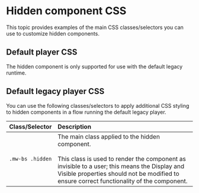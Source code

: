 # Hidden component CSS 

<head>
  <meta name="guidename" content="Flow"/>
  <meta name="context" content="GUID-1e030bfb-cfaa-457e-a46b-bbfb2c292a85"/>
</head>


This topic provides examples of the main CSS classes/selectors you can use to customize hidden components.

## Default player CSS 

The hidden component is only supported for use with the default legacy runtime.

## Default legacy player CSS 

You can use the following classes/selectors to apply additional CSS styling to hidden components in a flow running the default legacy player.

|Class/Selector|Description|
|:-------------|:----------|
|`.mw-bs .hidden`|The main class applied to the hidden component.<br /><br />This class is used to render the component as invisible to a user; this means the Display and Visible properties should not be modified to ensure correct functionality of the component.|